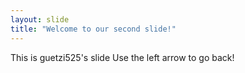 ```yaml
---
layout: slide
title: "Welcome to our second slide!"
---
```

This is guetzi525's slide
Use the left arrow to go back!